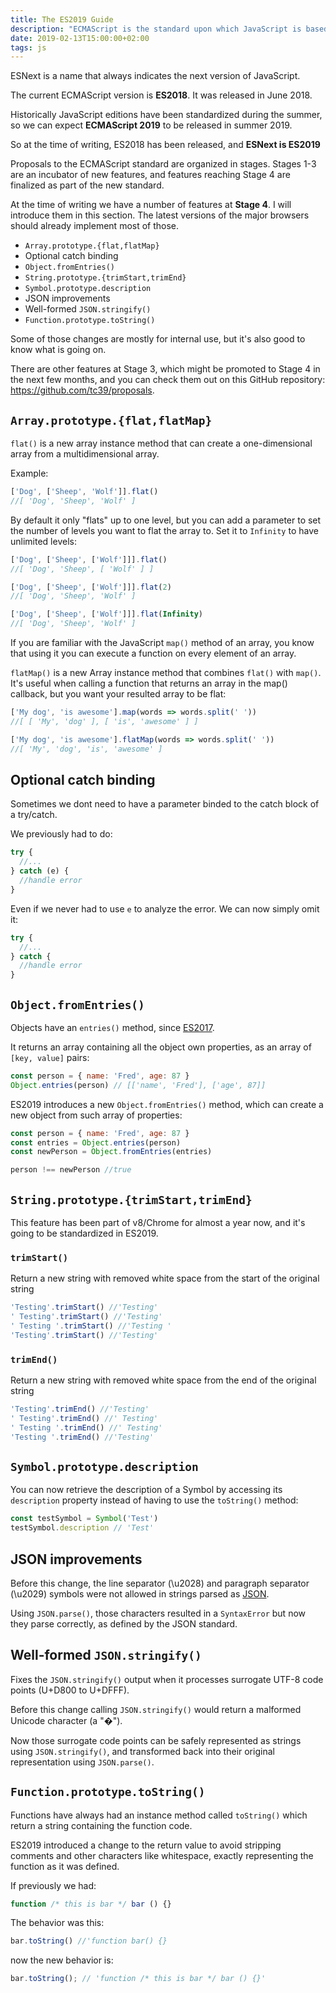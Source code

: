 ```yaml
---
title: The ES2019 Guide
description: "ECMAScript is the standard upon which JavaScript is based, and it's often abbreviated to ES. Discover everything about ECMAScript, and the features added in ES2019"
date: 2019-02-13T15:00:00+02:00
tags: js
---
```


ESNext is a name that always indicates the next version of JavaScript.

The current ECMAScript version is **ES2018**.
It was released in June 2018.

Historically JavaScript editions have been standardized during the summer, so we can expect **ECMAScript 2019** to be released in summer 2019.

So at the time of writing, ES2018 has been released, and **ESNext is ES2019**

Proposals to the ECMAScript standard are organized in stages. Stages 1-3 are an incubator of new features, and features reaching Stage 4 are finalized as part of the new standard.

At the time of writing we have a number of features at **Stage 4**. I will introduce them in this section. The latest versions of the major browsers should already implement most of those.

- `Array.prototype.{flat,flatMap}`
- Optional catch binding
- `Object.fromEntries()`
- `String.prototype.{trimStart,trimEnd}`
- `Symbol.prototype.description`
- JSON improvements
- Well-formed `JSON.stringify()`
- `Function.prototype.toString()`

Some of those changes are mostly for internal use, but it's also good to know what is going on.

There are other features at Stage 3, which might be promoted to Stage 4 in the next few months, and you can check them out on this GitHub repository: <https://github.com/tc39/proposals>.

## `Array.prototype.{flat,flatMap}`

`flat()` is a new array instance method that can create a one-dimensional array from a multidimensional array.

Example:

```js
['Dog', ['Sheep', 'Wolf']].flat()
//[ 'Dog', 'Sheep', 'Wolf' ]
```

By default it only "flats" up to one level, but you can add a parameter to set the number of levels you want to flat the array to. Set it to `Infinity` to have unlimited levels:

```js
['Dog', ['Sheep', ['Wolf']]].flat()
//[ 'Dog', 'Sheep', [ 'Wolf' ] ]

['Dog', ['Sheep', ['Wolf']]].flat(2)
//[ 'Dog', 'Sheep', 'Wolf' ]

['Dog', ['Sheep', ['Wolf']]].flat(Infinity)
//[ 'Dog', 'Sheep', 'Wolf' ]
```

If you are familiar with the JavaScript `map()` method of an array, you know that using it you can execute a function on every element of an array.

`flatMap()` is a new Array instance method that combines `flat()` with `map()`. It's useful when calling a function that returns an array in the map() callback, but you want your resulted array to be flat:

```js
['My dog', 'is awesome'].map(words => words.split(' '))
//[ [ 'My', 'dog' ], [ 'is', 'awesome' ] ]

['My dog', 'is awesome'].flatMap(words => words.split(' '))
//[ 'My', 'dog', 'is', 'awesome' ]
```

## Optional catch binding

Sometimes we dont need to have a parameter binded to the catch block of a try/catch.

We previously had to do:

```js
try {
  //...
} catch (e) {
  //handle error
}
```

Even if we never had to use `e` to analyze the error. We can now simply omit it:

```js
try {
  //...
} catch {
  //handle error
}
```

## `Object.fromEntries()`

Objects have an `entries()` method, since [ES2017](/es2017/).

It returns an array containing all the object own properties, as an array of `[key, value]` pairs:

```js
const person = { name: 'Fred', age: 87 }
Object.entries(person) // [['name', 'Fred'], ['age', 87]]
```

ES2019 introduces a new `Object.fromEntries()` method, which can create a new object from such array of properties:

```js
const person = { name: 'Fred', age: 87 }
const entries = Object.entries(person)
const newPerson = Object.fromEntries(entries)

person !== newPerson //true
```

## `String.prototype.{trimStart,trimEnd}`

This feature has been part of v8/Chrome for almost a year now, and it's going to be standardized in ES2019.

### `trimStart()`

Return a new string with removed white space from the start of the original string

```js
'Testing'.trimStart() //'Testing'
' Testing'.trimStart() //'Testing'
' Testing '.trimStart() //'Testing '
'Testing'.trimStart() //'Testing'
```

### `trimEnd()`

Return a new string with removed white space from the end of the original string

```js
'Testing'.trimEnd() //'Testing'
' Testing'.trimEnd() //' Testing'
' Testing '.trimEnd() //' Testing'
'Testing '.trimEnd() //'Testing'
```

## `Symbol.prototype.description`

You can now retrieve the description of a Symbol by accessing its `description` property instead of having to use the `toString()` method:

```js
const testSymbol = Symbol('Test')
testSymbol.description // 'Test'
```

## JSON improvements

Before this change, the line separator (\u2028) and paragraph separator (\u2029) symbols were not allowed in strings parsed as [JSON](/json/).

Using `JSON.parse()`, those characters resulted in a `SyntaxError` but now they parse correctly, as defined by the JSON standard.

## Well-formed `JSON.stringify()`

Fixes the `JSON.stringify()` output when it processes surrogate UTF-8 code points (U+D800 to U+DFFF).

Before this change calling `JSON.stringify()` would return a malformed Unicode character (a "�").

Now those surrogate code points can be safely represented as strings using `JSON.stringify()`, and transformed back into their original representation using `JSON.parse()`.

## `Function.prototype.toString()`

Functions have always had an instance method called `toString()` which return a string containing the function code.

ES2019 introduced a change to the return value to avoid stripping comments and other characters like whitespace, exactly representing the function as it was defined.

If previously we had:

```js
function /* this is bar */ bar () {}
```

The behavior was this:

```js
bar.toString() //'function bar() {}
```

now the new behavior is:

```js
bar.toString(); // 'function /* this is bar */ bar () {}'
```
